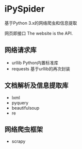 # iPySpider
基于Python 3.x的网络爬虫和信息提取

网页即接口 The website is the API.

## 网络请求库
- urllib Python内置标准库
- requests 基于urllib的再次封装

## 文档解析及信息提取库
- lxml
- pyquery
- beautifulsoup
- re

## 网络爬虫框架
- scrapy
